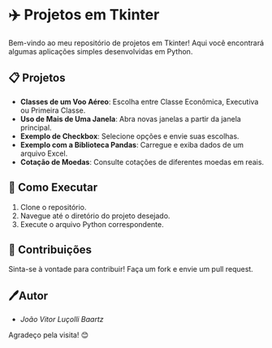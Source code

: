 # ✈️ Projetos em Tkinter

Bem-vindo ao meu repositório de projetos em Tkinter! Aqui você encontrará algumas aplicações simples desenvolvidas em Python.

## 📋 Projetos

- **Classes de um Voo Aéreo**: Escolha entre Classe Econômica, Executiva ou Primeira Classe.
- **Uso de Mais de Uma Janela**: Abra novas janelas a partir da janela principal.
- **Exemplo de Checkbox**: Selecione opções e envie suas escolhas.
- **Exemplo com a Biblioteca Pandas**: Carregue e exiba dados de um arquivo Excel.
- **Cotação de Moedas**: Consulte cotações de diferentes moedas em reais.

## 🚀 Como Executar

1. Clone o repositório.
2. Navegue até o diretório do projeto desejado.
3. Execute o arquivo Python correspondente.

## 🤝 Contribuições

Sinta-se à vontade para contribuir! Faça um fork e envie um pull request.

## 🖊️Autor

- *João Vitor Luçolli Baartz*


Agradeço pela visita! 😊
